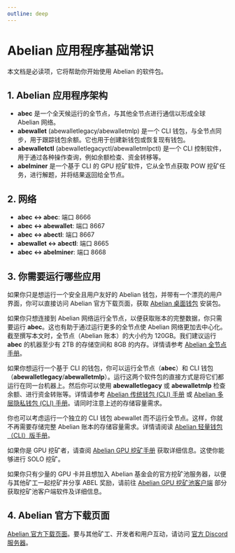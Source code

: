 ```yaml
---
outline: deep
---
```


# Abelian 应用程序基础常识

本文档是必读项，它将帮助你开始使用 Abelian 的软件包。

## 1. Abelian 应用程序架构

- **abec** 是一个全天候运行的全节点，与其他全节点进行通信以形成全球 Abelian 网络。
- **abewallet** (abewalletlegacy/abewalletmlp) 是一个 CLI 钱包，与全节点同步，用于跟踪钱包余额。它也用于创建新钱包或恢复现有钱包。
- **abewalletctl** (abewalletlegacyctl/abewalletmlpctl) 是一个 CLI 控制软件，用于通过各种操作查询，例如余额检查、资金转移等。
- **abelminer** 是一个基于 CLI 的 GPU 挖矿软件，它从全节点获取 POW 挖矿任务，进行解题，并将结果返回给全节点。

## 2. 网络

- **abec <-> abec**: 端口 8666
- **abec <-> abewallet**: 端口 8667
- **abec <-> abectl**: 端口 8667
- **abewallet <-> abectl**: 端口 8665
- **abec <-> abelminer**: 端口 8668

## 3. 你需要运行哪些应用

如果你只是想运行一个安全且用户友好的 Abelian 钱包，并带有一个漂亮的用户界面，你可以直接访问 Abelian 官方下载页面，获取 [Abelian 桌面钱包](https://pqabelian.io/download#desktop) 安装包。

如果你只想连接到 Abelian 网络运行全节点，以便获取账本的完整数据，你只需要运行 **abec**。这也有助于通过运行更多的全节点使 Abelian 网络更加去中心化。截至撰写本文时，全节点（Abelian 账本）的大小约为 120GB。我们建议运行 **abec** 的机器至少有 2TB 的存储空间和 8GB 的内存。详情请参考 [Abelian 全节点手册](/zh/guide/full-node-cli.md)。

如果你想运行一个基于 CLI 的钱包，你可以运行全节点（**abec**）和 CLI 钱包（**abewalletlegacy**/**abewalletmlp**）。运行这两个软件包的直接方式是将它们都运行在同一台机器上。然后你可以使用 **abewalletlegacy** 或 **abewalletmlp** 检查余额、进行资金转账等。详情请参考 [Abelian 传统钱包 (CLI) 手册](/zh/guide/wallet/legacy-wallet-cli) 或 [Abelian 多层隐私钱包 (CLI) 手册](/zh/guide/wallet/mlp-wallet-cli)。请同时注意上述的存储容量需求。

你也可以考虑运行一个独立的 CLI 钱包 abewallet 而不运行全节点。这样，你就不再需要存储完整 Abelian 账本的存储容量需求。详情请阅读 [Abelian 轻量钱包（CLI）版手册](/zh/guide/wallet/wallet-cli-lite)。

如果你是 GPU 挖矿者，请查阅 [Abelian GPU 挖矿手册](/zh/guide/mining/gpu-pool) 获取详细信息。这使你能够进行 SOLO 挖矿。

如果你只有少量的 GPU 卡并且想加入 Abelian 基金会的官方挖矿池服务器，以便与其他矿工一起挖矿并分享 ABEL 奖励，请前往 [Abelian GPU 挖矿池客户端](https://pqabelian.io/download#desktop) 部分获取挖矿池客户端软件及详细信息。

## 4. Abelian 官方下载页面

[Abelian 官方下载页面](https://pqabelian.io/download)。要与其他矿工、开发者和用户互动，请访问 [官方 Discord 服务器](https://discord.com/invite/5rrDxP29hx)。
